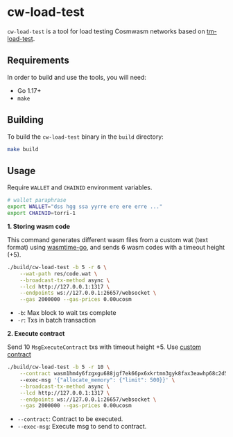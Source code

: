 # cw-load-test

`cw-load-test` is a tool for load
testing Cosmwasm networks based on [tm-load-test](https://github.com/informalsystems/tm-load-test).

## Requirements
In order to build and use the tools, you will need:

* Go 1.17+
* `make`

## Building
To build the `cw-load-test` binary in the `build` directory:

```bash
make build
```

## Usage

Require `WALLET` and `CHAINID` environment variables.

```bash
# wallet paraphrase
export WALLET="dss hgg ssa yyrre ere ere erre ..."
export CHAINID=torri-1
```

**1. Storing wasm code**

This command generates different wasm files from a custom wat (text format) using [wasmtime-go](https://github.com/bytecodealliance/wasmtime-go), 
and sends 6 wasm codes with a timeout height (+5).

```bash
./build/cw-load-test -b 5 -r 6 \
    --wat-path res/code.wat \
    --broadcast-tx-method async \
    --lcd http://127.0.0.1:1317 \
    --endpoints ws://127.0.0.1:26657/websocket \
    --gas 2000000 --gas-prices 0.00ucosm
```

- `-b`: Max block to wait txs complete
- `-r`: Txs in batch transaction

**2. Execute contract**

Send 10 `MsgExecuteContract` txs with timeout height +5. Use [custom contract](./contract/)

```bash
./build/cw-load-test -b 5 -r 10 \
    --contract wasm1hm4y6fzgxgu688jgf7ek66px6xkrtmn3gyk8fax3eawhp68c2d5qphe2pl
    --exec-msg '{"allocate_memory": {"limit": 500}}' \
    --broadcast-tx-method async \
    --lcd http://127.0.0.1:1317 \
    --endpoints ws://127.0.0.1:26657/websocket \
    --gas 2000000 --gas-prices 0.00ucosm
```

- `--contract`: Contract to be executed.
- `--exec-msg`: Execute msg to send to contract.

